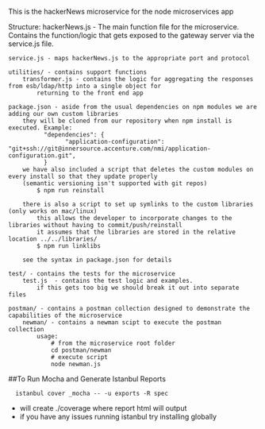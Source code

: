 This is the hackerNews microservice for the node microservices app

Structure:
    hackerNews.js - The main function file for the microservice.  Contains the function/logic that gets exposed to the 
        gateway server via the service.js file.
        
    service.js - maps hackerNews.js to the appropriate port and protocol
        
    utilities/ - contains support functions
        transformer.js - contains the logic for aggregating the responses from esb/ldap/http into a single object for 
            returning to the front end app
        
    package.json - aside from the usual dependencies on npm modules we are adding our own custom libraries
        they will be cloned from our repository when npm install is executed. Example:
              "dependencies": {
                    "application-configuration": "git+ssh://git@innersource.accenture.com/nmi/application-configuration.git",
              }
        we have also included a script that deletes the custom modules on every install so that they update properly 
        (semantic versioning isn't supported with git repos)
            $ npm run reinstall
            
        there is also a script to set up symlinks to the custom libraries (only works on mac/linux)
            this allows the developer to incorporate changes to the libraries without having to commit/push/reinstall
            it assumes that the libraries are stored in the relative location ../../libraries/
            $ npm run linklibs
            
        see the syntax in package.json for details
    
    test/ - contains the tests for the microservice
        test.js  - contains the test logic and examples.  
            if this gets too big we should break it out into separate files
            
    postman/ - contains a postman collection designed to demonstrate the capabilities of the microservice
        newman/ - contains a newman scipt to execute the postman collection
            usage: 
                # from the microservice root folder
                cd postman/newman
                # execute script
                node newman.js

        
##To Run Mocha and Generate Istanbul Reports

```
  istanbul cover _mocha -- -u exports -R spec
```
* will create ./coverage where report html will output
* if you have any issues running istanbul try installing globally


